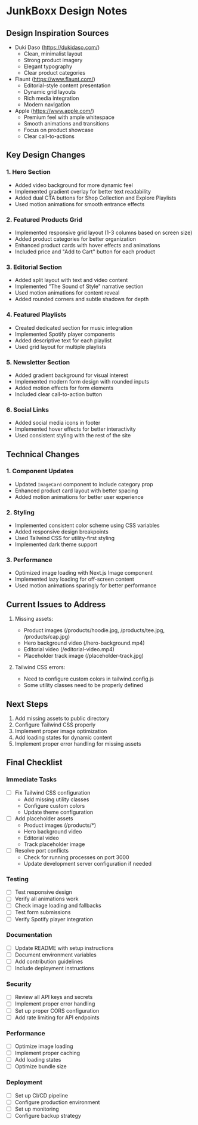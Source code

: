 # JunkBoxx Design Notes

## Design Inspiration Sources
- Duki Daso (https://dukidaso.com/)
  - Clean, minimalist layout
  - Strong product imagery
  - Elegant typography
  - Clear product categories
- Flaunt (https://www.flaunt.com/)
  - Editorial-style content presentation
  - Dynamic grid layouts
  - Rich media integration
  - Modern navigation
- Apple (https://www.apple.com/)
  - Premium feel with ample whitespace
  - Smooth animations and transitions
  - Focus on product showcase
  - Clear call-to-actions

## Key Design Changes

### 1. Hero Section
- Added video background for more dynamic feel
- Implemented gradient overlay for better text readability
- Added dual CTA buttons for Shop Collection and Explore Playlists
- Used motion animations for smooth entrance effects

### 2. Featured Products Grid
- Implemented responsive grid layout (1-3 columns based on screen size)
- Added product categories for better organization
- Enhanced product cards with hover effects and animations
- Included price and "Add to Cart" button for each product

### 3. Editorial Section
- Added split layout with text and video content
- Implemented "The Sound of Style" narrative section
- Used motion animations for content reveal
- Added rounded corners and subtle shadows for depth

### 4. Featured Playlists
- Created dedicated section for music integration
- Implemented Spotify player components
- Added descriptive text for each playlist
- Used grid layout for multiple playlists

### 5. Newsletter Section
- Added gradient background for visual interest
- Implemented modern form design with rounded inputs
- Added motion effects for form elements
- Included clear call-to-action button

### 6. Social Links
- Added social media icons in footer
- Implemented hover effects for better interactivity
- Used consistent styling with the rest of the site

## Technical Changes

### 1. Component Updates
- Updated `ImageCard` component to include category prop
- Enhanced product card layout with better spacing
- Added motion animations for better user experience

### 2. Styling
- Implemented consistent color scheme using CSS variables
- Added responsive design breakpoints
- Used Tailwind CSS for utility-first styling
- Implemented dark theme support

### 3. Performance
- Optimized image loading with Next.js Image component
- Implemented lazy loading for off-screen content
- Used motion animations sparingly for better performance

## Current Issues to Address
1. Missing assets:
   - Product images (/products/hoodie.jpg, /products/tee.jpg, /products/cap.jpg)
   - Hero background video (/hero-background.mp4)
   - Editorial video (/editorial-video.mp4)
   - Placeholder track image (/placeholder-track.jpg)

2. Tailwind CSS errors:
   - Need to configure custom colors in tailwind.config.js
   - Some utility classes need to be properly defined

## Next Steps
1. Add missing assets to public directory
2. Configure Tailwind CSS properly
3. Implement proper image optimization
4. Add loading states for dynamic content
5. Implement proper error handling for missing assets

## Final Checklist

### Immediate Tasks
- [ ] Fix Tailwind CSS configuration
  - Add missing utility classes
  - Configure custom colors
  - Update theme configuration
- [ ] Add placeholder assets
  - Product images (/products/*)
  - Hero background video
  - Editorial video
  - Track placeholder image
- [ ] Resolve port conflicts
  - Check for running processes on port 3000
  - Update development server configuration if needed

### Testing
- [ ] Test responsive design
- [ ] Verify all animations work
- [ ] Check image loading and fallbacks
- [ ] Test form submissions
- [ ] Verify Spotify player integration

### Documentation
- [ ] Update README with setup instructions
- [ ] Document environment variables
- [ ] Add contribution guidelines
- [ ] Include deployment instructions

### Security
- [ ] Review all API keys and secrets
- [ ] Implement proper error handling
- [ ] Set up proper CORS configuration
- [ ] Add rate limiting for API endpoints

### Performance
- [ ] Optimize image loading
- [ ] Implement proper caching
- [ ] Add loading states
- [ ] Optimize bundle size

### Deployment
- [ ] Set up CI/CD pipeline
- [ ] Configure production environment
- [ ] Set up monitoring
- [ ] Configure backup strategy 